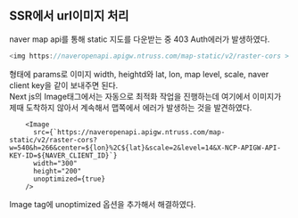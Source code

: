 ## SSR에서 url이미지 처리

naver map api를 통해 static 지도를 다운받는 중 403 Auth에러가 발생하였다.    

```js
<img https://naveropenapi.apigw.ntruss.com/map-static/v2/raster-cors >
```
형태에 params로 이미지 width, heightd와 lat, lon, map level, scale, naver client key을 같이 보내주면 된다.   
Next js의 Image태그에서는 자동으로 최적화 작업을 진행하는데 여기에서 이미지가 제때 도착하지 않아서 계속해서 맵쪽에서 에러가 발생하는 것을 발견하였다.

```tsx
    <Image
      src={`https://naveropenapi.apigw.ntruss.com/map-static/v2/raster-cors?w=540&h=266&center=${lon}%2C${lat}&scale=2&level=14&X-NCP-APIGW-API-KEY-ID=${NAVER_CLIENT_ID}`}
      width="300"
      height="200"
      unoptimized={true}
    />
```
Image tag에 unoptimized 옵션을 추가해서 해결하였다.
